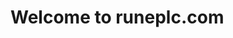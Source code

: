 <!DOCTYPE html>
<html>
<head>
  <title>My Site</title>
</head>
<body>
  <h1>Welcome to runeplc.com</h1>
</body>
</html>
